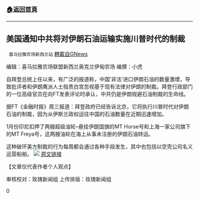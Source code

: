 ###  [:house:返回首頁](https://github.com/ourhimalayas/txt)
---

## 美国通知中共将对伊朗石油运输实施川普时代的制裁
` 喜马拉雅农场新西兰站` [轉載自GNews](https://gnews.org/zh-hans/993938/)

编辑：喜马拉雅农场联盟新西兰奥克兰伊甸农场
编撰：小虎

自拜登总统上任以来，有广泛的报道称，中国’非法’进口伊朗石油的数量激增，导致批评者和伊朗鹰派人士指责白宫忽视基于现有法律对伊朗的制裁。拜登行政部门的一位高级官员在向FT发表评论时承认，中共仍是伊朗规避石油制裁的生命线。

据FT《金融时报》周三报道：拜登政府已经告诉北京，它将执行川普时代对伊朗石油的制裁，因为从伊斯兰政权运往中国的石油数量在近期迅速增加。

1月份印尼扣押了两艘超级油轮–悬挂伊朗国旗的MT Horse号和上海一家公司旗下的MT Freya号，这两艘油轮在海上从事未注册的伊朗石油转运。

这种破环美方制裁的行为每周都会通过各种手段发生，其中也包括以空壳公司名义运营船舶。
![]()![](https://gnews.org/wp-content/uploads/2021/03/image-282.png)
[原文链接](https://www.zerohedge.com/geopolitical/us-notifies-china-it-will-enforce-trump-era-sanctions-iran-oil-shipments)

【文章仅代表作者个人观点】

审核校对：玫瑰新闻组
上传排版：玫瑰新闻组

0
